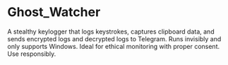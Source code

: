 # Ghost_Watcher
A stealthy keylogger that logs keystrokes, captures clipboard data, and sends encrypted logs and decrypted logs to Telegram. Runs invisibly and only supports Windows. Ideal for ethical monitoring with proper consent. Use responsibly.
